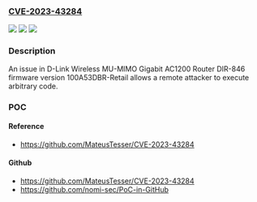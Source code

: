 ### [CVE-2023-43284](https://cve.mitre.org/cgi-bin/cvename.cgi?name=CVE-2023-43284)
![](https://img.shields.io/static/v1?label=Product&message=n%2Fa&color=blue)
![](https://img.shields.io/static/v1?label=Version&message=n%2Fa&color=blue)
![](https://img.shields.io/static/v1?label=Vulnerability&message=n%2Fa&color=brighgreen)

### Description

An issue in D-Link Wireless MU-MIMO Gigabit AC1200 Router DIR-846 firmware version 100A53DBR-Retail allows a remote attacker to execute arbitrary code.

### POC

#### Reference
- https://github.com/MateusTesser/CVE-2023-43284

#### Github
- https://github.com/MateusTesser/CVE-2023-43284
- https://github.com/nomi-sec/PoC-in-GitHub

